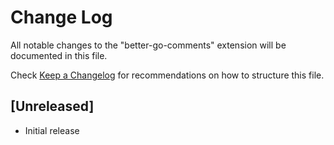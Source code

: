 # Change Log

All notable changes to the "better-go-comments" extension will be documented in this file.

Check [Keep a Changelog](http://keepachangelog.com/) for recommendations on how to structure this file.

## [Unreleased]

- Initial release
